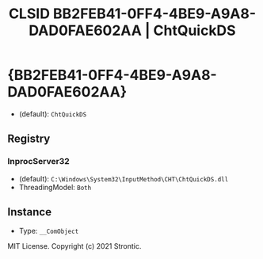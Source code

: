 ﻿---
title: "CLSID BB2FEB41-0FF4-4BE9-A9A8-DAD0FAE602AA | ChtQuickDS"
excerpt: What is COM-Object CLSID BB2FEB41-0FF4-4BE9-A9A8-DAD0FAE602AA?
---

# {BB2FEB41-0FF4-4BE9-A9A8-DAD0FAE602AA}

* (default): `ChtQuickDS`

## Registry


### InprocServer32

* (default): `C:\Windows\System32\InputMethod\CHT\ChtQuickDS.dll`
* ThreadingModel: `Both`

## Instance

* Type: `__ComObject`

MIT License. Copyright (c) 2021 Strontic.


